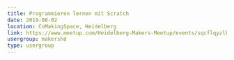 ```yaml
---
title: Programmieren lernen mit Scratch
date: 2019-08-02
location: CoMakingSpace, Heidelberg
link: https://www.meetup.com/Heidelberg-Makers-Meetup/events/sqcflqyzlbdb/
usergroup: makershd
type: usergroup
---
```

